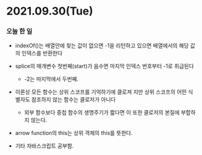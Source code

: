 # 2021.09.30(Tue)
### 오늘 한 일
* indexOf()는 배열안에 찾는 값이 없으면 -1을 리턴하고 있으면 배열에서의 해당 값의 인덱스를 반환한다

* splice의 매개변수 첫번째(start)가 음수면 마지막 인덱스 번호부터 -1로 취급된다
  * -2는 마지막에서 두번째.

* 이론상 모든 함수는 상위 스코프를 기억하기에 클로져 지만 상위 스코프의 어떤 식별자도 참조하지 않는 함수는 클로저가 아니다
  * 외부 함수보다 중첩 함수의 생명주기가 짧다면 이 또한 클로저의 본질에 부합하지 않는다.

* arrow function의 this는 상위 객체의 this를 뜻한다.
* 기타 자바스크립트 공부함.